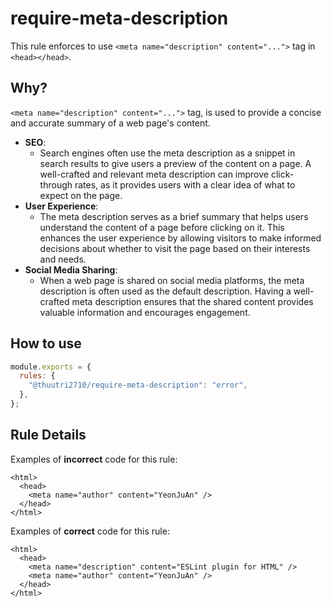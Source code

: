 # require-meta-description

This rule enforces to use `<meta name="description" content="...">` tag in `<head></head>`.

## Why?

`<meta name="description" content="...">` tag, is used to provide a concise and accurate summary of a web page's content.

- **SEO**:
  - Search engines often use the meta description as a snippet in search results to give users a preview of the content on a page. A well-crafted and relevant meta description can improve click-through rates, as it provides users with a clear idea of what to expect on the page.
- **User Experience**:
  - The meta description serves as a brief summary that helps users understand the content of a page before clicking on it. This enhances the user experience by allowing visitors to make informed decisions about whether to visit the page based on their interests and needs.
- **Social Media Sharing**:
  - When a web page is shared on social media platforms, the meta description is often used as the default description. Having a well-crafted meta description ensures that the shared content provides valuable information and encourages engagement.

## How to use

```js,.eslintrc.js
module.exports = {
  rules: {
    "@thuutri2710/require-meta-description": "error",
  },
};
```

## Rule Details

Examples of **incorrect** code for this rule:

```html,incorrect
<html>
  <head>
    <meta name="author" content="YeonJuAn" />
  </head>
</html>
```

Examples of **correct** code for this rule:

```html,correct
<html>
  <head>
    <meta name="description" content="ESLint plugin for HTML" />
    <meta name="author" content="YeonJuAn" />
  </head>
</html>
```
